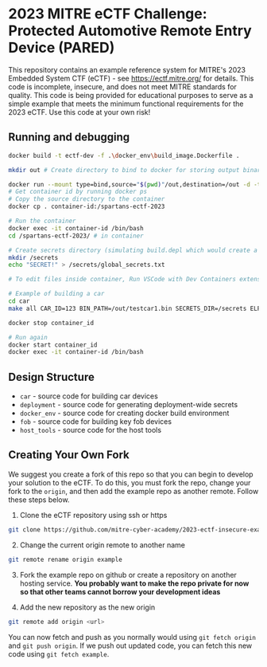 # 2023 MITRE eCTF Challenge: Protected Automotive Remote Entry Device (PARED)
This repository contains an example reference system for MITRE's 2023 Embedded System CTF
(eCTF) - see https://ectf.mitre.org/ for details. This code is incomplete, insecure, and 
does not meet MITRE standards for quality.  This code is being provided for educational 
purposes to serve as a simple example that meets the minimum functional requirements for 
the 2023 eCTF.  Use this code at your own risk!

## Running and debugging
```bash
docker build -t ectf-dev -f .\docker_env\build_image.Dockerfile . 

mkdir out # Create directory to bind to docker for storing output binaries

docker run --mount type=bind,source="$(pwd)"/out,destination=/out -d -t ectf-dev 
# Get container id by running docker ps
# Copy the source directory to the container
docker cp . container-id:/spartans-ectf-2023

# Run the container
docker exec -it container-id /bin/bash
cd /spartans-ectf-2023/ # in container

# Create secrets directory (simulating build.depl which would create a volume for this directory)
mkdir /secrets
echo "SECRET!" > /secrets/global_secrets.txt

# To edit files inside container, Run VSCode with Dev Containers extension and use "Attach to a running container"

# Example of building a car
cd car
make all CAR_ID=123 BIN_PATH=/out/testcar1.bin SECRETS_DIR=/secrets ELF_PATH=/out/testcar1.elf EEPROM_PATH=/out/testcar1.eeprom

docker stop container_id

# Run again
docker start container_id
docker exec -it container-id /bin/bash
```

## Design Structure
- `car` - source code for building car devices
- `deployment` - source code for generating deployment-wide secrets
- `docker_env` - source code for creating docker build environment
- `fob` - source code for building key fob devices
- `host_tools` - source code for the host tools

## Creating Your Own Fork
We suggest you create a fork of this repo so that you can begin to develop
your solution to the eCTF. To do this, you must fork the repo, change your
fork to the `origin`, and then add the example repo as another remote.
Follow these steps below.

1. Clone the eCTF repository using ssh or https 
```bash
git clone https://github.com/mitre-cyber-academy/2023-ectf-insecure-example --recurse-submodules
``` 

2. Change the current origin remote to another name
```bash
git remote rename origin example
```

3. Fork the example repo on github or create a repository on another hosting service.
   **You probably want to make the repo private for now so that other teams
   cannot borrow your development ideas** 

4. Add the new repository as the new origin
```bash
git remote add origin <url>
```

You can now fetch and push as you normally would using `git fetch origin` and
`git push origin`. If we push out updated code, you can fetch this new code
using `git fetch example`.
